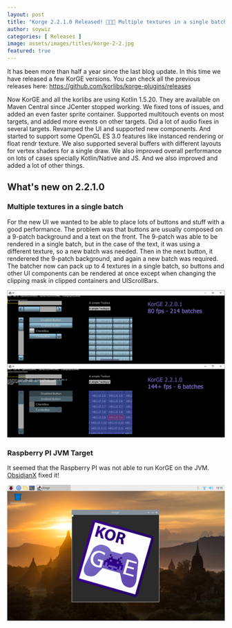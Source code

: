 ```yaml
---
layout: post
title: "Korge 2.2.1.0 Released! 🎉🎉🎊 Multiple textures in a single batch, Raspberry PI JVM target and much more!"
author: soywiz
categories: [ Releases ]
image: assets/images/titles/korge-2-2.jpg
featured: true
---
```


It has been more than half a year since the last blog update. In this time we have released a few KorGE versions.
You can check all the previous releases here: <https://github.com/korlibs/korge-plugins/releases>

Now KorGE and all the korlibs are using Kotlin 1.5.20. They are available on Maven Central since JCenter stopped working.
We fixed tons of issues, and added an even faster sprite container. Supported multitouch events on most targets,
and added more events on other targets. Did a lot of audio fixes in several targets. Revamped the UI and supported new components.
And started to support some OpenGL ES 3.0 features like instanced rendering or float rendr texture. We also supported several buffers with different
layouts for vertex shaders for a single draw. We also improved overall performance on lots of cases specially Kotlin/Native and JS.
And we also improved and added a lot of other things.

## What's new on 2.2.1.0

### Multiple textures in a single batch

For the new UI we wanted to be able to place lots of buttons and stuff with a good performance.
The problem was that buttons are usually composed on a 9-patch background and a text on the front.
The 9-patch was able to be rendered in a single batch, but in the case of the text, it was using a different texture,
so a new batch was needed. Then in the next button, it renderered the 9-patch background, and again a new batch was required.
The batcher now can pack up to 4 textures in a single batch, so buttons and other UI components can be rendered at once
except when changing the clipping mask in clipped containers and UIScrollBars.

![](/assets/images/2.2/korge-2.2.1.0-performance-improvements.jpg)

### Raspberry PI JVM Target

It seemed that the Raspberry PI was not able to run KorGE on the JVM. [ObsidianX](https://github.com/ObsidianX) fixed it!

![](/assets/images/2.2/2021-07-08-191651_1280x800_scrot.png)

